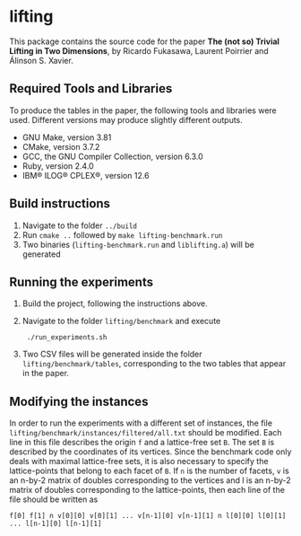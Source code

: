 lifting
=======

This package contains the source code for the paper **The (not so) Trivial
Lifting in Two Dimensions**, by Ricardo Fukasawa, Laurent Poirrier and Álinson
S. Xavier.

Required Tools and Libraries
----------------------------

To produce the tables in the paper, the following tools and libraries were
used. Different versions may produce slightly different outputs.

- GNU Make, version 3.81
- CMake, version 3.7.2
- GCC, the GNU Compiler Collection, version 6.3.0
- Ruby, version 2.4.0
- IBM® ILOG® CPLEX®, version 12.6

Build instructions
------------------

1. Navigate to the folder `../build`
2. Run `cmake ..` followed by `make lifting-benchmark.run`
3. Two binaries (`lifting-benchmark.run` and `liblifting.a`) will be generated

Running the experiments
-----------------------

1. Build the project, following the instructions above.
2. Navigate to the folder `lifting/benchmark` and execute

        ./run_experiments.sh

3. Two CSV files will be generated inside the folder `lifting/benchmark/tables`,
	corresponding to the two tables that appear in the paper.

Modifying the instances
-----------------------

In order to run the experiments with a different set of instances,
the file `lifting/benchmark/instances/filtered/all.txt` should be modified.
Each line in this file describes the origin `f` and a lattice-free set `B`.
The set `B` is described by the coordinates of its vertices. Since the
benchmark code only deals with maximal lattice-free sets, it is also necessary
to specify the lattice-points that belong to each facet of `B`.
If `n` is the number of facets, `v` is an n-by-2 matrix of doubles corresponding
to the vertices and l is an n-by-2 matrix of doubles corresponding to the
lattice-points, then each line of the file should be written as

	f[0] f[1] n v[0][0] v[0][1] ... v[n-1][0] v[n-1][1] n l[0][0] l[0][1] ... l[n-1][0] l[n-1][1]

